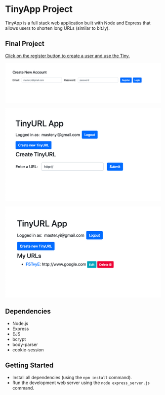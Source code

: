 # TinyApp Project

TinyApp is a full stack web application built with Node and Express that allows users to shorten long URLs (similar to bit.ly).

## Final Project

[Click on the register button to create a user and use the Tiny.](https://github.com/GideonBrasil/tinyApp_Project/blob/master/docs/urls_no_login.png?raw=true)

!["This is the register page. Register to use Tiny."](https://github.com/GideonBrasil/tinyApp_Project/blob/master/docs/register_page.png?raw=true)

!["Create a TinyURL."](https://github.com/GideonBrasil/tinyApp_Project/blob/master/docs/urls_show.png?raw=true)

!["Your created TinyURLs!"](https://github.com/GideonBrasil/tinyApp_Project/blob/master/docs/urls_registered.png?raw=true)

## Dependencies

- Node.js
- Express
- EJS
- bcrypt
- body-parser
- cookie-session

## Getting Started

- Install all dependencies (using the `npm install` command).
- Run the development web server using the `node express_server.js` command.
